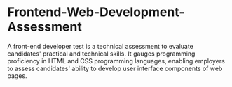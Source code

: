 # Frontend-Web-Development-Assessment
A front-end developer test is a technical assessment to evaluate candidates' practical and technical skills. It gauges programming proficiency in HTML and CSS programming languages, enabling employers to assess candidates' ability to develop user interface components of web pages.
